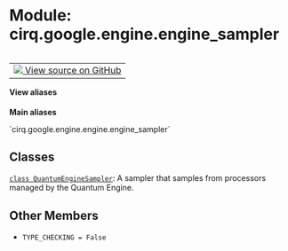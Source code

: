 <div itemscope itemtype="http://developers.google.com/ReferenceObject">
<meta itemprop="name" content="cirq.google.engine.engine_sampler" />
<meta itemprop="path" content="Stable" />
<meta itemprop="property" content="TYPE_CHECKING"/>
</div>

# Module: cirq.google.engine.engine_sampler

<!-- Insert buttons and diff -->

<table class="tfo-notebook-buttons tfo-api" align="left">

<td>
  <a target="_blank" href="https://github.com/quantumlib/cirq/tree/master/cirq/google/engine/engine_sampler.py">
    <img src="https://www.tensorflow.org/images/GitHub-Mark-32px.png" />
    View source on GitHub
  </a>
</td>
</table>





<section class="expandable">
  <h4 class="showalways">View aliases</h4>
  <p>
<b>Main aliases</b>
<p>`cirq.google.engine.engine.engine_sampler`</p>
</p>
</section>



## Classes

[`class QuantumEngineSampler`](../../../cirq/google/QuantumEngineSampler.md): A sampler that samples from processors managed by the Quantum Engine.

## Other Members

* `TYPE_CHECKING = False` <a id="TYPE_CHECKING"></a>
